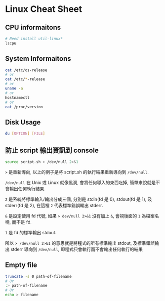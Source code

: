 # Linux Cheat Sheet

## CPU informaitons

```sh
# Need install util-linux*
lscpu
```

## System Informaitons

```sh
cat /etc/os-release
# or
cat /etc/*-release
# or
uname -a
# or
hostnamectl
# or
cat /proc/version
```

## Disk Usage

```sh
du [OPTION] [FILE]
```

## 防止 script 輸出資訊到 console

```sh
source script.sh > /dev/null 2>&1
```

  `>` 是重新導向, 以上的例子是將 script.sh 的執行結果重新導向到 `/dev/null`.

  `/dev/null` 在 Unix 或 Linux 就像黑洞, 會將任何導入的東西吃掉, 簡單來說就是不會輸出任何執行結果.

  `2` 是系統將標準輸入/輸出分成三個, 分別是 stdin(fd 是 0), stdout(fd 是 1), 及 stderr(fd 是 2), 在這裡 `2` 代表標準錯誤輸出 stderr.

  `&` 是設定使用 fd 代號, 如果 `> dev/null 2>&1` 沒有加上 `&`, 會視後面的 `1` 為檔案名稱, 而不是 fd.

  `1` 是 fd 的標準輸出 stdout.

  所以 `> /dev/null 2>&1` 的意思就是將程式的所有標準輸出 stdout, 及標準錯誤輸出 stderr 導向到 `/dev/null`, 即程式只會執行而不會輸出任何執行的結果

## Empty file

```sh
truncate -s 0 path-of-filename
# Or
:> path-of-filename
# Or
echo > filename
```
